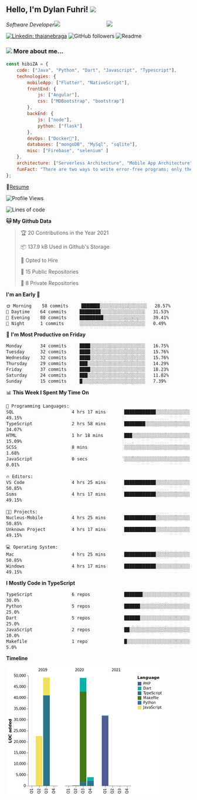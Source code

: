 <h2>Hello, I'm Dylan Fuhri! <img src="https://media.giphy.com/media/12oufCB0MyZ1Go/giphy.gif" width="50"></h2>
<img align='right' src="https://media.giphy.com/media/836HiJc7pgzy8iNXCn/giphy.gif" width="230">
<p><em>Software Developer</a><img src="https://media.giphy.com/media/WUlplcMpOCEmTGBtBW/giphy.gif" width="30"> 
</em></p>

[![Linkedin: thaianebraga](https://img.shields.io/badge/-Dylan-blue?style=flat-square&logo=Linkedin&logoColor=white&link=https://www.linkedin.com/in/dylan-fuhri/)](https://www.linkedin.com/in/dylan-fuhri/)
![GitHub followers](https://img.shields.io/github/followers/HibiZA?style=social)
![Readme](https://github.com/HibiZA/HibiZA/workflows/Readme/badge.svg)

### <img src="https://media.giphy.com/media/VgCDAzcKvsR6OM0uWg/giphy.gif" width="50"> More about me...  

```javascript
const hibiZA = {
    code: ["Java", "Python", "Dart", "Javascript", "Typescript"],
    technologies: {
        mobileApp: ["Flutter", "NativeScript"],
        frontEnd: {
            js: ["Angular"],
            css: ["MDBootstrap", "bootstrap"]
        },
        backEnd: {
            js: ["node"],
            python: ["flask"]
        },
        devOps: ["Docker🐳"],
        databases: ["mongoDB", "MySql", "sqlite"],
        misc: ["Firebase", "selenium" ]
    },
    architecture: ["Serverless Architecture", "Mobile App Architecture"],
    funFact: "There are two ways to write error-free programs; only the third one works"
};
```
📝[Resume](https://drive.google.com/file/d/1RjxKCcvUeoyYgnL_eCwQ9zay77Ayr0Xu/view?usp=sharing)
<!--START_SECTION:waka-->
![Profile Views](http://img.shields.io/badge/Profile%20Views-1-blue)

![Lines of code](https://img.shields.io/badge/From%20Hello%20World%20I%27ve%20Written-156595%20lines%20of%20code-blue)

**🐱 My Github Data** 

> 🏆 20 Contributions in the Year 2021
 > 
> 📦 137.9 kB Used in Github's Storage 
 > 
> 💼 Opted to Hire
 > 
> 📜 15 Public Repositories 
 > 
> 🔑 8 Private Repositories  
 > 
**I'm an Early 🐤** 

```text
🌞 Morning    58 commits     ███████░░░░░░░░░░░░░░░░░░   28.57% 
🌆 Daytime    64 commits     ████████░░░░░░░░░░░░░░░░░   31.53% 
🌃 Evening    80 commits     █████████░░░░░░░░░░░░░░░░   39.41% 
🌙 Night      1 commits      ░░░░░░░░░░░░░░░░░░░░░░░░░   0.49%

```
📅 **I'm Most Productive on Friday** 

```text
Monday       34 commits     ████░░░░░░░░░░░░░░░░░░░░░   16.75% 
Tuesday      32 commits     ████░░░░░░░░░░░░░░░░░░░░░   15.76% 
Wednesday    32 commits     ████░░░░░░░░░░░░░░░░░░░░░   15.76% 
Thursday     29 commits     ███░░░░░░░░░░░░░░░░░░░░░░   14.29% 
Friday       37 commits     ████░░░░░░░░░░░░░░░░░░░░░   18.23% 
Saturday     24 commits     ███░░░░░░░░░░░░░░░░░░░░░░   11.82% 
Sunday       15 commits     █░░░░░░░░░░░░░░░░░░░░░░░░   7.39%

```


📊 **This Week I Spent My Time On** 

```text
💬 Programming Languages: 
SQL                      4 hrs 17 mins       ████████████░░░░░░░░░░░░░   49.15% 
TypeScript               2 hrs 58 mins       ████████░░░░░░░░░░░░░░░░░   34.07% 
HTML                     1 hr 18 mins        ███░░░░░░░░░░░░░░░░░░░░░░   15.09% 
SCSS                     8 mins              ░░░░░░░░░░░░░░░░░░░░░░░░░   1.68% 
JavaScript               0 secs              ░░░░░░░░░░░░░░░░░░░░░░░░░   0.01%

🔥 Editors: 
VS Code                  4 hrs 25 mins       ████████████░░░░░░░░░░░░░   50.85% 
Ssms                     4 hrs 17 mins       ████████████░░░░░░░░░░░░░   49.15%

🐱‍💻 Projects: 
Nucleus-Mobile           4 hrs 25 mins       ████████████░░░░░░░░░░░░░   50.85% 
Unknown Project          4 hrs 17 mins       ████████████░░░░░░░░░░░░░   49.15%

💻 Operating System: 
Mac                      4 hrs 25 mins       ████████████░░░░░░░░░░░░░   50.85% 
Windows                  4 hrs 17 mins       ████████████░░░░░░░░░░░░░   49.15%

```

**I Mostly Code in TypeScript** 

```text
TypeScript               6 repos             ███████░░░░░░░░░░░░░░░░░░   30.0% 
Python                   5 repos             ██████░░░░░░░░░░░░░░░░░░░   25.0% 
Dart                     5 repos             ██████░░░░░░░░░░░░░░░░░░░   25.0% 
JavaScript               2 repos             ██░░░░░░░░░░░░░░░░░░░░░░░   10.0% 
Makefile                 1 repo              █░░░░░░░░░░░░░░░░░░░░░░░░   5.0%

```


**Timeline**

![Chart not found](https://raw.githubusercontent.com/HibiZA/HibiZA/master/charts/bar_graph.png) 


<!--END_SECTION:waka-->
